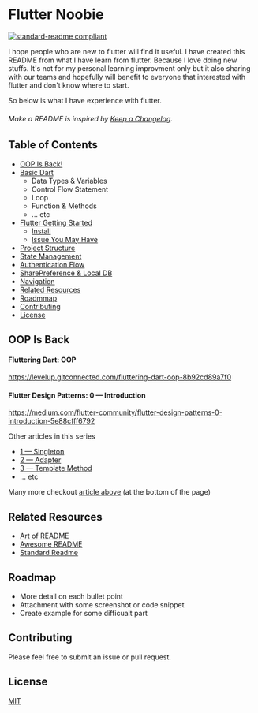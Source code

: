 # Flutter Noobie

[![standard-readme compliant](https://img.shields.io/badge/readme%20style-standard-brightgreen.svg?style=flat-square)](https://github.com/RichardLitt/standard-readme)

I hope people who are new to flutter will find it useful. I have created this README from what I have learn from flutter. Because I love doing new stuffs. It's not for my personal learning improvment only but it also sharing with our teams and hopefully will benefit to everyone that interested with flutter and don't know where to start.

So below is what I have experience with flutter.

###### Make a README is inspired by [Keep a Changelog](https://github.com/dguo/make-a-readme/blob/master/README.md).

## Table of Contents

- [OOP Is Back!](#oop-is-back)
- [Basic Dart](#https://github.com/smartherd/DartTutorial)
  - Data Types & Variables
  - Control Flow Statement
  - Loop
  - Function & Methods
  - ... etc
- [Flutter Getting Started](#getting-started)
  - [Install](#install)
  - [Issue You May Have](#issue)
- [Project Structure](#project-structure)
- [State Management](#state-management)
- [Authentication Flow](#auth-flow)
- [SharePreference & Local DB](#share-preference)
- [Navigation](#navigation)
- [Related Resources](#related-resources)
- [Roadmmap](#roadmap)
- [Contributing](#contributing)
- [License](#license)

## OOP Is Back

#### Fluttering Dart: OOP

https://levelup.gitconnected.com/fluttering-dart-oop-8b92cd89a7f0

#### Flutter Design Patterns: 0 — Introduction

https://medium.com/flutter-community/flutter-design-patterns-0-introduction-5e88cfff6792

Other articles in this series

- [1 — Singleton](#https://mkobuolys.medium.com/flutter-design-patterns-1-singleton-437f04e923ce)
- [2 — Adapter](#https://mkobuolys.medium.com/flutter-design-patterns-2-adapter-3f05c02a7c84)
- [3 — Template Method](#https://mkobuolys.medium.com/flutter-design-patterns-3-template-method-89799d84e378)
- ... etc

Many more checkout [article above](#https://medium.com/flutter-community/flutter-design-patterns-0-introduction-5e88cfff6792) (at the bottom of the page)

## Related Resources

- [Art of README](https://github.com/noffle/art-of-readme)
- [Awesome README](https://github.com/matiassingers/awesome-readme)
- [Standard Readme](https://github.com/RichardLitt/standard-readme)

## Roadmap

- More detail on each bullet point
- Attachment with some screenshot or code snippet
- Create example for some difficualt part

## Contributing

Please feel free to submit an issue or pull request.

## License

[MIT](https://github.com/dguo/make-a-readme/blob/master/LICENSE)
